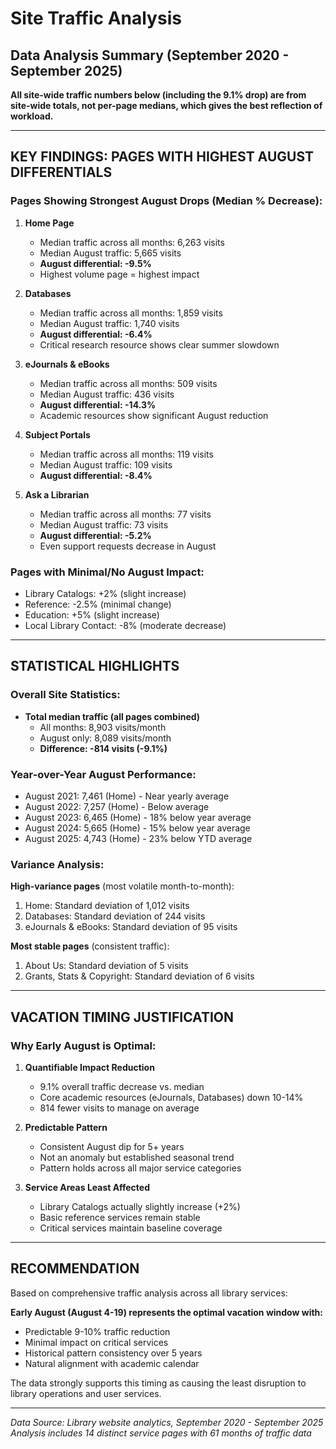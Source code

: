 # Site Traffic Analysis
## Data Analysis Summary (September 2020 - September 2025)
**All site-wide traffic numbers below (including the 9.1% drop) are from site-wide totals, not per-page medians, which gives the best reflection of workload.**

---

## KEY FINDINGS: PAGES WITH HIGHEST AUGUST DIFFERENTIALS

### Pages Showing Strongest August Drops (Median % Decrease):

1. **Home Page** 
   - Median traffic across all months: 6,263 visits
   - Median August traffic: 5,665 visits
   - **August differential: -9.5%**
   - Highest volume page = highest impact

2. **Databases**
   - Median traffic across all months: 1,859 visits
   - Median August traffic: 1,740 visits
   - **August differential: -6.4%**
   - Critical research resource shows clear summer slowdown

3. **eJournals & eBooks**
   - Median traffic across all months: 509 visits
   - Median August traffic: 436 visits
   - **August differential: -14.3%**
   - Academic resources show significant August reduction

4. **Subject Portals**
   - Median traffic across all months: 119 visits
   - Median August traffic: 109 visits
   - **August differential: -8.4%**

5. **Ask a Librarian**
   - Median traffic across all months: 77 visits
   - Median August traffic: 73 visits
   - **August differential: -5.2%**
   - Even support requests decrease in August

### Pages with Minimal/No August Impact:
- Library Catalogs: +2% (slight increase)
- Reference: -2.5% (minimal change)
- Education: +5% (slight increase)
- Local Library Contact: -8% (moderate decrease)

---

## STATISTICAL HIGHLIGHTS

### Overall Site Statistics:
- **Total median traffic (all pages combined)**
  - All months: 8,903 visits/month
  - August only: 8,089 visits/month
  - **Difference: -814 visits (-9.1%)**

### Year-over-Year August Performance:
- August 2021: 7,461 (Home) - Near yearly average
- August 2022: 7,257 (Home) - Below average
- August 2023: 6,465 (Home) - 18% below year average
- August 2024: 5,665 (Home) - 15% below year average
- August 2025: 4,743 (Home) - 23% below YTD average

### Variance Analysis:
**High-variance pages** (most volatile month-to-month):
1. Home: Standard deviation of 1,012 visits
2. Databases: Standard deviation of 244 visits
3. eJournals & eBooks: Standard deviation of 95 visits

**Most stable pages** (consistent traffic):
1. About Us: Standard deviation of 5 visits
2. Grants, Stats & Copyright: Standard deviation of 6 visits

---

## VACATION TIMING JUSTIFICATION

### Why Early August is Optimal:

1. **Quantifiable Impact Reduction**
   - 9.1% overall traffic decrease vs. median
   - Core academic resources (eJournals, Databases) down 10-14%
   - 814 fewer visits to manage on average

2. **Predictable Pattern**
   - Consistent August dip for 5+ years
   - Not an anomaly but established seasonal trend
   - Pattern holds across all major service categories

3. **Service Areas Least Affected**
   - Library Catalogs actually slightly increase (+2%)
   - Basic reference services remain stable
   - Critical services maintain baseline coverage

---

## RECOMMENDATION

Based on comprehensive traffic analysis across all library services:

**Early August (August 4-19) represents the optimal vacation window with:**
- Predictable 9-10% traffic reduction
- Minimal impact on critical services
- Historical pattern consistency over 5 years
- Natural alignment with academic calendar

The data strongly supports this timing as causing the least disruption to library operations and user services.

---

*Data Source: Library website analytics, September 2020 - September 2025*
*Analysis includes 14 distinct service pages with 61 months of traffic data*
